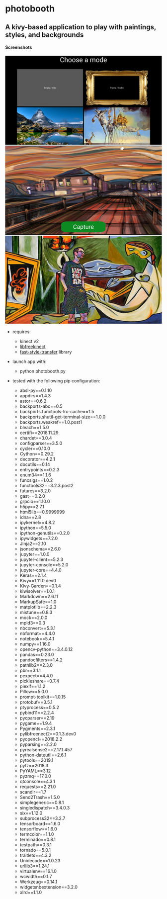 # photobooth
## A kivy-based application to play with paintings, styles, and backgrounds

#### Screenshots
![alt text](screenshots/screenshot_1.png)
![alt text](screenshots/screenshot_2.png)
![alt text](screenshots/screenshot_3.jpg)

* requires:
    * kinect v2
    * [libfreekinect](https://github.com/OpenKinect/libfreenect2)
    * [fast-style-transfer](https://github.com/lengstrom/fast-style-transfer/) library

* launch app with:
    * python photobooth.py

* tested with the following pip configuration:
    * absl-py==0.1.10
    * appdirs==1.4.3
    * astor==0.6.2
    * backports-abc==0.5
    * backports.functools-lru-cache==1.5
    * backports.shutil-get-terminal-size==1.0.0
    * backports.weakref==1.0.post1
    * bleach==1.5.0
    * certifi==2018.11.29
    * chardet==3.0.4
    * configparser==3.5.0
    * cycler==0.10.0
    * Cython==0.29.2
    * decorator==4.2.1
    * docutils==0.14
    * entrypoints==0.2.3
    * enum34==1.1.6
    * funcsigs==1.0.2
    * functools32==3.2.3.post2
    * futures==3.2.0
    * gast==0.2.0
    * grpcio==1.10.0
    * h5py==2.7.1
    * html5lib==0.9999999
    * idna==2.8
    * ipykernel==4.8.2
    * ipython==5.5.0
    * ipython-genutils==0.2.0
    * ipywidgets==7.2.0
    * Jinja2==2.10
    * jsonschema==2.6.0
    * jupyter==1.0.0
    * jupyter-client==5.2.3
    * jupyter-console==5.2.0
    * jupyter-core==4.4.0
    * Keras==2.1.4
    * Kivy==1.11.0.dev0
    * Kivy-Garden==0.1.4
    * kiwisolver==1.0.1
    * Markdown==2.6.11
    * MarkupSafe==1.0
    * matplotlib==2.2.3
    * mistune==0.8.3
    * mock==2.0.0
    * mpld3==0.3
    * nbconvert==5.3.1
    * nbformat==4.4.0
    * notebook==5.4.1
    * numpy==1.16.0
    * opencv-python==3.4.0.12
    * pandas==0.23.0
    * pandocfilters==1.4.2
    * pathlib2==2.3.0
    * pbr==3.1.1
    * pexpect==4.4.0
    * pickleshare==0.7.4
    * piexif==1.1.2
    * Pillow==5.0.0
    * prompt-toolkit==1.0.15
    * protobuf==3.5.1
    * ptyprocess==0.5.2
    * pybind11==2.2.4
    * pycparser==2.19
    * pygame==1.9.4
    * Pygments==2.3.1
    * pylibfreenect2==0.1.3.dev0
    * pyopencl==2018.2.2
    * pyparsing==2.2.0
    * pyrealsense2==2.17.1.457
    * python-dateutil==2.6.1
    * pytools==2019.1
    * pytz==2018.3
    * PyYAML==3.12
    * pyzmq==17.0.0
    * qtconsole==4.3.1
    * requests==2.21.0
    * scandir==1.7
    * Send2Trash==1.5.0
    * simplegeneric==0.8.1
    * singledispatch==3.4.0.3
    * six==1.12.0
    * subprocess32==3.2.7
    * tensorboard==1.6.0
    * tensorflow==1.6.0
    * termcolor==1.1.0
    * terminado==0.8.1
    * testpath==0.3.1
    * tornado==5.0.1
    * traitlets==4.3.2
    * Unidecode==1.0.23
    * urllib3==1.24.1
    * virtualenv==16.1.0
    * wcwidth==0.1.7
    * Werkzeug==0.14.1
    * widgetsnbextension==3.2.0
    * xlrd==1.1.0
    

